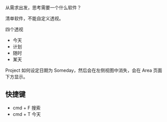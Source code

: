 从需求出发，思考需要一个什么软件？

清单软件，不能自定义透视。

四个透视

- 今天
- 计划
- 随时
- 某天

Project 如何设定日期为 Someday，然后会在左侧视图中消失，会在 Area 页面下方显示。

## 快捷键

- cmd + F 搜索
- cmd + T 今天